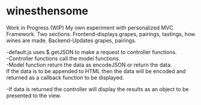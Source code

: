# winesthensome
Work in Progress (WIP)
My own experiment with personalized MVC Framework.
Two sections:
Frontend-displays grapes, pairings, tastings, how wines are made.
Backend-Updates grapes, pairings.

-default.js uses $.getJSON to make a request to controller functions.  
-Controller functions call the model functions.  
-Model function return the data as encodeJSON or return the data.  
  If the data is to be appended to HTML then the data will be encoded and returned as
  a callback function to be displayed.
  
  -If data is returned the controller will display the results as an object to be presented to the view.
